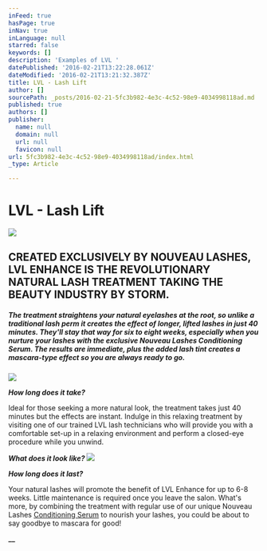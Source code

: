 ```yaml
---
inFeed: true
hasPage: true
inNav: true
inLanguage: null
starred: false
keywords: []
description: 'Examples of LVL '
datePublished: '2016-02-21T13:22:28.061Z'
dateModified: '2016-02-21T13:21:32.387Z'
title: LVL - Lash Lift
author: []
sourcePath: _posts/2016-02-21-5fc3b982-4e3c-4c52-98e9-4034998118ad.md
published: true
authors: []
publisher:
  name: null
  domain: null
  url: null
  favicon: null
url: 5fc3b982-4e3c-4c52-98e9-4034998118ad/index.html
_type: Article

---
```

# LVL - Lash Lift
![](https://the-grid-user-content.s3-us-west-2.amazonaws.com/23916cfa-6fd0-4eb6-8a77-bb5e5cff3a6e.jpg)

## CREATED EXCLUSIVELY BY NOUVEAU LASHES, LVL ENHANCE IS THE REVOLUTIONARY NATURAL LASH TREATMENT TAKING THE BEAUTY INDUSTRY BY STORM.

##### The treatment straightens your natural eyelashes at the root, so unlike a traditional lash perm it creates the effect of longer, lifted lashes in just 40 minutes. They'll stay that way for six to eight weeks, especially when you nurture your lashes with the exclusive Nouveau Lashes Conditioning Serum. The results are immediate, plus the added lash tint creates a mascara-type effect so you are always ready to go.
![](https://s3-us-west-2.amazonaws.com/the-grid-img/p/5f56cca5b316358bb69ea30b32f8a269aa32bcf9.jpg)

**_How long does it take?_**

Ideal for those seeking a more natural look, the treatment takes just 40 minutes but the effects are instant. Indulge in this relaxing treatment by visiting one of our trained LVL lash technicians who will provide you with a comfortable set-up in a relaxing environment and perform a closed-eye procedure while you unwind.

**_What does it look like?_**
![](https://the-grid-user-content.s3-us-west-2.amazonaws.com/fece9e2f-649f-4c44-8c5f-ddaf74807f9b.jpg)

**_How long does it last?_**

Your natural lashes will promote the benefit of LVL Enhance for up to 6-8 weeks. Little maintenance is required once you leave the salon. What's more, by combining the treatment with regular use of our unique Nouveau Lashes [Conditioning Serum][0] to nourish your lashes, you could be about to say goodbye to mascara for good!

**__**

[0]: https://nouveaulashes.com/shop/conditioning-serum/